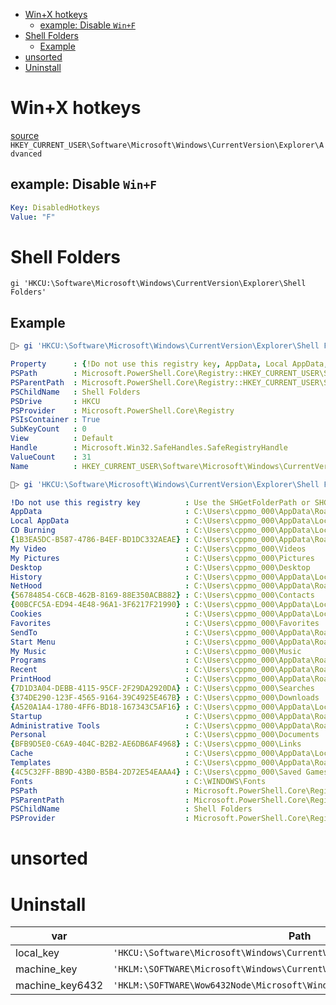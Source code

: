 
- [Win+X hotkeys](#winx-hotkeys)
  - [example: Disable `Win+F`](#example-disable-winf)
- [Shell Folders](#shell-folders)
  - [Example](#example)
- [unsorted](#unsorted)
- [Uninstall](#uninstall)


# Win+X hotkeys

[source](https://www.voidtools.com/support/everything/keyboard_shortcuts/#hotkeys)
`HKEY_CURRENT_USER\Software\Microsoft\Windows\CurrentVersion\Explorer\Advanced` 

## example: Disable `Win+F`
```yaml
Key: DisabledHotkeys
Value: "F"
```

# Shell Folders

`gi 'HKCU:\Software\Microsoft\Windows\CurrentVersion\Explorer\Shell Folders'`

## Example

```powershell
🐒> gi 'HKCU:\Software\Microsoft\Windows\CurrentVersion\Explorer\Shell Folders' | fl                                                                           
```
```yaml             
Property      : {!Do not use this registry key, AppData, Local AppData, CD Burning…}                                                                           
PSPath        : Microsoft.PowerShell.Core\Registry::HKEY_CURRENT_USER\Software\Microsoft\Windows\CurrentVersion\Explorer\Shell Folders                         
PSParentPath  : Microsoft.PowerShell.Core\Registry::HKEY_CURRENT_USER\Software\Microsoft\Windows\CurrentVersion\Explorer                                       
PSChildName   : Shell Folders                                                                                                                                  
PSDrive       : HKCU                                                                                                                                           
PSProvider    : Microsoft.PowerShell.Core\Registry                                                                                                             
PSIsContainer : True                                                                                                                                           
SubKeyCount   : 0                                                                                                                                              
View          : Default                                                                                                                                        
Handle        : Microsoft.Win32.SafeHandles.SafeRegistryHandle                                                                                                 
ValueCount    : 31                                                                                                                                             
Name          : HKEY_CURRENT_USER\Software\Microsoft\Windows\CurrentVersion\Explorer\Shell Folders                                                             
```                                                                                                                                                        
                                                                                                                                                               
```ps1                                                                                                                                                            
🐒> gi 'HKCU:\Software\Microsoft\Windows\CurrentVersion\Explorer\Shell Folders' | Get-ItemProperty                                                             
```
```yaml                                                                                                                                                               
!Do not use this registry key          : Use the SHGetFolderPath or SHGetKnownFolderPath function instead                                                      
AppData                                : C:\Users\cppmo_000\AppData\Roaming                                                                                    
Local AppData                          : C:\Users\cppmo_000\AppData\Local                                                                                      
CD Burning                             : C:\Users\cppmo_000\AppData\Local\Microsoft\Windows\Burn\Burn                                                          
{1B3EA5DC-B587-4786-B4EF-BD1DC332AEAE} : C:\Users\cppmo_000\AppData\Roaming\Microsoft\Windows\Libraries                                                        
My Video                               : C:\Users\cppmo_000\Videos                                                                                             
My Pictures                            : C:\Users\cppmo_000\Pictures                                                                                           
Desktop                                : C:\Users\cppmo_000\Desktop                                                                                            
History                                : C:\Users\cppmo_000\AppData\Local\Microsoft\Windows\History                                                            
NetHood                                : C:\Users\cppmo_000\AppData\Roaming\Microsoft\Windows\Network Shortcuts                                                
{56784854-C6CB-462B-8169-88E350ACB882} : C:\Users\cppmo_000\Contacts                                                                                           
{00BCFC5A-ED94-4E48-96A1-3F6217F21990} : C:\Users\cppmo_000\AppData\Local\Microsoft\Windows\RoamingTiles                                                       
Cookies                                : C:\Users\cppmo_000\AppData\Local\Microsoft\Windows\INetCookies                                                        
Favorites                              : C:\Users\cppmo_000\Favorites                                                                                          
SendTo                                 : C:\Users\cppmo_000\AppData\Roaming\Microsoft\Windows\SendTo                                                           
Start Menu                             : C:\Users\cppmo_000\AppData\Roaming\Microsoft\Windows\Start Menu                                                       
My Music                               : C:\Users\cppmo_000\Music                                                                                              
Programs                               : C:\Users\cppmo_000\AppData\Roaming\Microsoft\Windows\Start Menu\Programs                                              
Recent                                 : C:\Users\cppmo_000\AppData\Roaming\Microsoft\Windows\Recent                                                           
PrintHood                              : C:\Users\cppmo_000\AppData\Roaming\Microsoft\Windows\Printer Shortcuts                                                
{7D1D3A04-DEBB-4115-95CF-2F29DA2920DA} : C:\Users\cppmo_000\Searches                                                                                           
{374DE290-123F-4565-9164-39C4925E467B} : C:\Users\cppmo_000\Downloads                                                                                          
{A520A1A4-1780-4FF6-BD18-167343C5AF16} : C:\Users\cppmo_000\AppData\LocalLow                                                                                   
Startup                                : C:\Users\cppmo_000\AppData\Roaming\Microsoft\Windows\Start Menu\Programs\Startup                                      
Administrative Tools                   : C:\Users\cppmo_000\AppData\Roaming\Microsoft\Windows\Start Menu\Programs\Administrative Tools                         
Personal                               : C:\Users\cppmo_000\Documents                                                                                          
{BFB9D5E0-C6A9-404C-B2B2-AE6DB6AF4968} : C:\Users\cppmo_000\Links                                                                                              
Cache                                  : C:\Users\cppmo_000\AppData\Local\Microsoft\Windows\INetCache                                                          
Templates                              : C:\Users\cppmo_000\AppData\Roaming\Microsoft\Windows\Templates                                                        
{4C5C32FF-BB9D-43B0-B5B4-2D72E54EAAA4} : C:\Users\cppmo_000\Saved Games                                                                                        
Fonts                                  : C:\WINDOWS\Fonts                                                                                                      
PSPath                                 : Microsoft.PowerShell.Core\Registry::HKEY_CURRENT_USER\Software\Microsoft\Windows\CurrentVersion\Explorer\Shell Folders
PSParentPath                           : Microsoft.PowerShell.Core\Registry::HKEY_CURRENT_USER\Software\Microsoft\Windows\CurrentVersion\Explorer              
PSChildName                            : Shell Folders                                                                                                         
PSProvider                             : Microsoft.PowerShell.Core\Registry                                                                                    
```

# unsorted

# Uninstall

| var             | Path                                                                        |
| --------------- | --------------------------------------------------------------------------- |
| local_key       | `'HKCU:\Software\Microsoft\Windows\CurrentVersion\Uninstall\*'`             |
| machine_key     | `'HKLM:\SOFTWARE\Microsoft\Windows\CurrentVersion\Uninstall\*'`             |
| machine_key6432 | `'HKLM:\SOFTWARE\Wow6432Node\Microsoft\Windows\CurrentVersion\Uninstall\*'` |